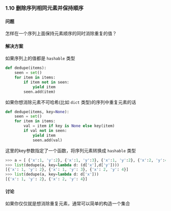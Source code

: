 ### 1.10 删除序列相同元素并保持顺序

#### 问题

怎样在一个序列上面保持元素顺序的同时消除重复的值？

#### 解决方案

如果序列上的值都是 `hashable` 类型

```python
def dedupe(items):
    seen = set()
    for item in items:
        if item not in seen:
            yield item
        seen.add(item)
```

如果你想消除元素不可哈希(比如 `dict` 类型)的序列中重复元素的话

```python
def dedupe(items, key=None):
    seen = set()
    for item in items:
        val = item if key is None else key(item)
        if val not in seen:
            yield item
            seen.add(val)
```

这里的key参数指定了一个函数，将序列元素转换成 `hashable` 类型

```python
>>> a = [ {'x':1, 'y':2}, {'x':1, 'y':3}, {'x':1, 'y':2}, {'x':2, 'y':4}]
>>> list(dedupe(a, key=lambda d: (d['x'],d['y'])))
[{'x': 1, 'y': 2}, {'x': 1, 'y': 3}, {'x': 2, 'y': 4}]
>>> list(dedupe(a, key=lambda d: d['x']))
[{'x': 1, 'y': 2}, {'x': 2, 'y': 4}]
```

#### 讨论

如果你仅仅就是想消除重复元素，通常可以简单的构造一个集合